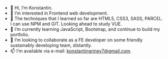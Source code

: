 - 👋 Hi, I’m Konstantin.
- 👀 I’m interested in Frontend web development.
- 🏫 The techniques that I learned so far are HTML5, CSS3, SASS, PARCEL. I can use NPM and GIT. Looking ahead to study VUE. 
- 🌱 I’m currently learning JavaScript, Bootstrap, and continue to build my portfolio.
- 💞️ I’m looking to collaborate as a FE developer on some friendly sustainably developing team, distantly.
- 📫 I’m available via e-mail: konstantingrinev7@gmail.com. 

<!---
kostagrin/kostagrin is a ✨ special ✨ repository because its `README.md` (this file) appears on your GitHub profile.
You can click the Preview link to take a look at your changes.
--->
